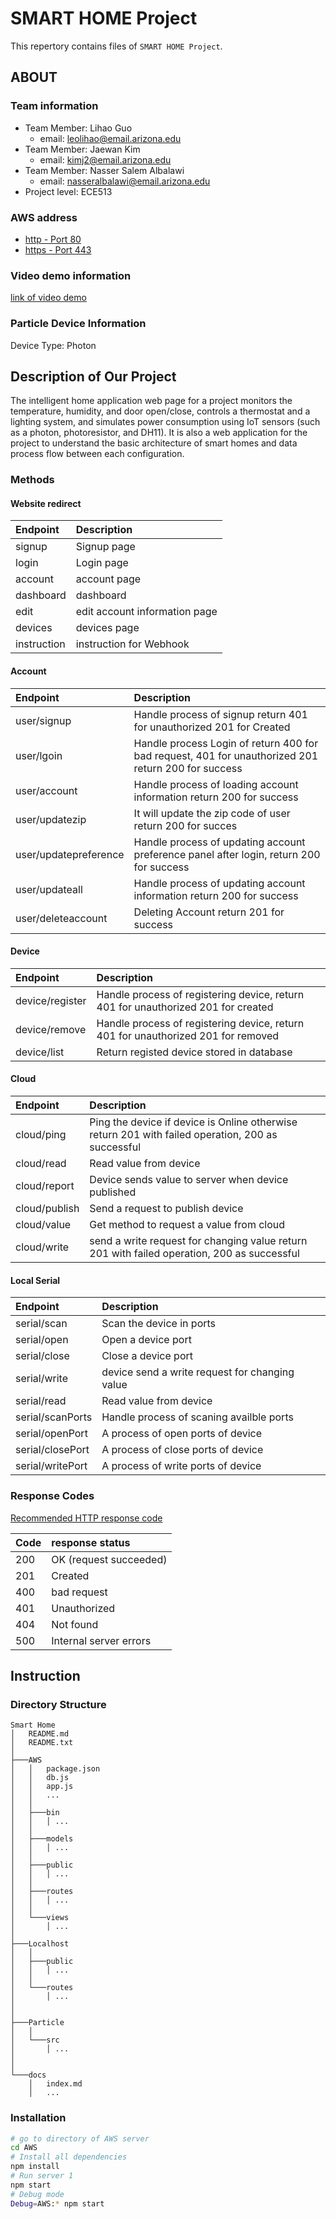 # SMART HOME Project

This repertory contains files of `SMART HOME Project`.

## ABOUT

### Team information

- Team Member: Lihao Guo
    - email: leolihao@email.arizona.edu
- Team Member: Jaewan Kim
    - email: kimj2@email.arizona.edu
- Team Member: Nasser Salem Albalawi
    - email: nasseralbalawi@email.arizona.edu
- Project level: ECE513

### AWS address

- [http - Port 80](http://ec2-54-151-67-43.us-west-1.compute.amazonaws.com/)
- [https - Port 443](https://ec2-54-151-67-43.us-west-1.compute.amazonaws.com/)

### Video demo information

[link of video demo](#)

### Particle Device Information

Device Type: Photon

## Description of Our Project

The intelligent home application web page for a project monitors the temperature, humidity, and door open/close, controls a thermostat and a lighting system, and simulates power consumption using IoT sensors (such as a photon, photoresistor, and DH11). It is also a web application for the project to understand the basic architecture of smart homes and data process flow between each configuration.

### Methods

#### Website redirect

| Endpoint    | Description                   |
|:------------|:------------------------------|
| signup      | Signup page                   |
| login       | Login page                    |
| account     | account page                  |
| dashboard   | dashboard                     |
| edit        | edit account information page |
| devices     | devices page                  |
| instruction | instruction for Webhook       |


#### Account

| Endpoint              | Description                                                                                         |
|:----------------------|:----------------------------------------------------------------------------------------------------|
| user/signup           | Handle process of signup return 401 for unauthorized 201 for Created                                |
| user/lgoin            | Handle process Login of return 400 for bad request, 401 for unauthorized 201 return 200 for success |
| user/account          | Handle process of loading account information return 200 for success                                |
| user/updatezip        | It will update the zip code of user return 200 for succes                                           |
| user/updatepreference | Handle process of updating account preference panel after login, return 200 for success             |
| user/updateall        | Handle process of updating account information return 200 for success                               |
| user/deleteaccount    | Deleting Account return 201 for success                                                             |

#### Device

| Endpoint        | Description                                                                       |
|:----------------|:----------------------------------------------------------------------------------|
| device/register | Handle process of registering device, return 401 for unauthorized 201 for created |
| device/remove   | Handle process of registering device, return 401 for unauthorized 201 for removed |
| device/list     | Return registed device stored in database                                         |

#### Cloud

| Endpoint      | Description                                                                                       |
|:--------------|:--------------------------------------------------------------------------------------------------|
| cloud/ping    | Ping the device if device is Online otherwise return 201 with failed operation, 200 as successful |
| cloud/read    | Read value from device                                                                            |
| cloud/report  | Device sends value to server when device published                                                |
| cloud/publish | Send a request to publish device                                                                  |
| cloud/value   | Get method to request a value from cloud                                                          |
| cloud/write   | send a write request for changing value return 201 with failed operation, 200 as successful       |


#### Local Serial

| Endpoint         | Description                                    |
|:-----------------|:-----------------------------------------------|
| serial/scan      | Scan the device in ports                       |
| serial/open      | Open a device port                             |
| serial/close     | Close a device port                            |
| serial/write     | device send a write request for changing value |
| serial/read      | Read value from device                         |
| serial/scanPorts | Handle process of scaning availble ports       |
| serial/openPort  | A process of open ports of device              |
| serial/closePort | A process of close ports of device             |
| serial/writePort | A process of write ports of device             |

### Response Codes

[Recommended HTTP response code](https://developer.mozilla.org/en-US/docs/Web/HTTP/Status)

| Code | response status        |
|:-----|:-----------------------|
| 200  | OK (request succeeded) |
| 201  | Created                |
| 400  | bad request            |
| 401  | Unauthorized           |
| 404  | Not found              |
| 500  | Internal server errors |

## Instruction

### Directory Structure

```
Smart Home
│   README.md
│   README.txt    
│
├───AWS
│   │   package.json
│   │   db.js
│   │   app.js
│   │   ...
│   │
│   ├───bin 
│   │   │ ...
│   │
│   ├───models
│   │   │ ...
│   │
│   ├───public
│   │   │ ...
│   │
│   ├───routes
│   │   │ ...
│   │
│   └───views
│       │ ...
│    
├───Localhost
│   │
│   ├───public
│   │   │ ...
│   │
│   └───routes
│       │ ...
│
│
├───Particle
│   │
│   └───src
│       │ ...    
│
│
└───docs
    │   index.md
    │   ...
```

### Installation

```bash
# go to directory of AWS server
cd AWS
# Install all dependencies
npm install
# Run server 1
npm start
# Debug mode
Debug=AWS:* npm start
```


